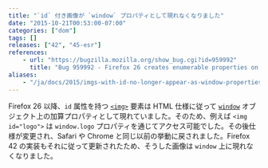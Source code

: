 ```yaml
---
title: "`id` 付き画像が `window` プロパティとして現れなくなりました"
date: "2015-10-21T00:53:00-07:00"
categories: ["dom"]
tags: []
releases: ["42", "45-esr"]
references:
    - url: "https://bugzilla.mozilla.org/show_bug.cgi?id=959992"
      title: "Bug 959992 - Firefox 26 creates enumerable properties on window for ids of <img> tags"
aliases:
    - "/ja/docs/2015/imgs-with-id-no-longer-appear-as-window-properties/"
---
```

Firefox 26 以降、`id` 属性を持つ [`<img>`](https://developer.mozilla.org/docs/Web/HTML/Element/img) 要素は HTML 仕様に従って [`window`](https://developer.mozilla.org/docs/Web/API/Window) オブジェクト上の加算プロパティとして現れていました。そのため、例えば `<img id="logo">` は `window.logo` プロパティを通じてアクセス可能でした。その後仕様が変更され、Safari や Chrome と同じ以前の挙動に戻されました。Firefox 42 の実装もそれに従って更新されたため、そうした画像は `window` 上に現れなくなりました。
